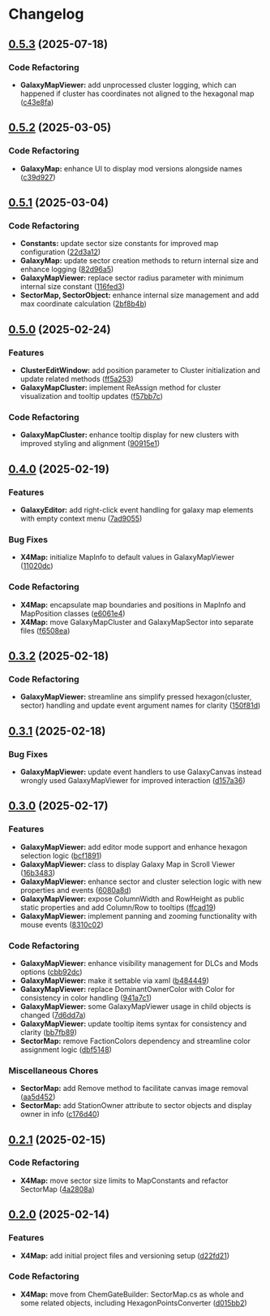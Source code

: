 # Changelog

## [0.5.3](https://github.com/chemodun/X4-UniverseEditor/compare/X4Map@v0.5.2...X4Map@v0.5.3) (2025-07-18)


### Code Refactoring

* **GalaxyMapViewer:** add unprocessed cluster logging, which can happened if cluster has coordinates not aligned to the hexagonal map ([c43e8fa](https://github.com/chemodun/X4-UniverseEditor/commit/c43e8fa91741da10b411822630bcc732a3515872))

## [0.5.2](https://github.com/chemodun/X4-UniverseEditor/compare/X4Map@v0.5.1...X4Map@v0.5.2) (2025-03-05)


### Code Refactoring

* **GalaxyMap:** enhance UI to display mod versions alongside names ([c39d927](https://github.com/chemodun/X4-UniverseEditor/commit/c39d9276b578212f42efce99bdde94f1dc1baf19))

## [0.5.1](https://github.com/chemodun/X4-UniverseEditor/compare/X4Map@v0.5.0...X4Map@v0.5.1) (2025-03-04)


### Code Refactoring

* **Constants:** update sector size constants for improved map configuration ([22d3a12](https://github.com/chemodun/X4-UniverseEditor/commit/22d3a12b3d3c378e0b69489cc503ac6159015770))
* **GalaxyMap:** update sector creation methods to return internal size and enhance logging ([82d96a5](https://github.com/chemodun/X4-UniverseEditor/commit/82d96a5389d0a76f65edf6577e649c7689362f0a))
* **GalaxyMapViewer:** replace sector radius parameter with minimum internal size constant ([116fed3](https://github.com/chemodun/X4-UniverseEditor/commit/116fed31df3cb925bdba50caaefeb574b7df8c94))
* **SectorMap, SectorObject:** enhance internal size management and add max coordinate calculation ([2bf8b4b](https://github.com/chemodun/X4-UniverseEditor/commit/2bf8b4b753dc2a1393bc91d85446086e07cd40e9))

## [0.5.0](https://github.com/chemodun/X4-UniverseEditor/compare/X4Map@v0.4.0...X4Map@v0.5.0) (2025-02-24)


### Features

* **ClusterEditWindow:** add position parameter to Cluster initialization and update related methods ([ff5a253](https://github.com/chemodun/X4-UniverseEditor/commit/ff5a253cd7569d9445e8345c193278608ed0c6e0))
* **GalaxyMapCluster:** implement ReAssign method for cluster visualization and tooltip updates ([f57bb7c](https://github.com/chemodun/X4-UniverseEditor/commit/f57bb7c075b4277359ee99598c5716a224d9ef00))


### Code Refactoring

* **GalaxyMapCluster:** enhance tooltip display for new clusters with improved styling and alignment ([90915e1](https://github.com/chemodun/X4-UniverseEditor/commit/90915e11cd69f5fd717b1fc27ae5fead2a297681))

## [0.4.0](https://github.com/chemodun/X4-UniverseEditor/compare/X4Map@v0.3.2...X4Map@v0.4.0) (2025-02-19)


### Features

* **GalaxyEditor:** add right-click event handling for galaxy map elements with empty context menu ([7ad9055](https://github.com/chemodun/X4-UniverseEditor/commit/7ad90558777d477f6fc74854adc52161f89498e1))


### Bug Fixes

* **X4Map:** initialize MapInfo to default values in GalaxyMapViewer ([11020dc](https://github.com/chemodun/X4-UniverseEditor/commit/11020dc1bd2f567d5e414e951070d9507e0b6b01))


### Code Refactoring

* **X4Map:** encapsulate map boundaries and positions in MapInfo and MapPosition classes ([e6061e4](https://github.com/chemodun/X4-UniverseEditor/commit/e6061e441adc3bbde65dd7c106b4ce21554536ee))
* **X4Map:** move GalaxyMapCluster and GalaxyMapSector into separate files ([f6508ea](https://github.com/chemodun/X4-UniverseEditor/commit/f6508eabd573ab32e96cfdff3e8a4ec7a7450400))

## [0.3.2](https://github.com/chemodun/X4-UniverseEditor/compare/X4Map@v0.3.1...X4Map@v0.3.2) (2025-02-18)


### Code Refactoring

* **GalaxyMapViewer:** streamline ans simplify pressed hexagon(cluster, sector) handling and update event argument names for clarity ([150f81d](https://github.com/chemodun/X4-UniverseEditor/commit/150f81ddf509c7c9d57d98f164b8abbc51fd883f))

## [0.3.1](https://github.com/chemodun/X4-UniverseEditor/compare/X4Map@v0.3.0...X4Map@v0.3.1) (2025-02-18)


### Bug Fixes

* **GalaxyMapViewer:** update event handlers to use GalaxyCanvas instead wrongly used GalaxyMapViewer for improved interaction ([d157a36](https://github.com/chemodun/X4-UniverseEditor/commit/d157a3662b9fea2239823686db11b358a57a2ca4))

## [0.3.0](https://github.com/chemodun/X4-UniverseEditor/compare/X4Map@v0.2.1...X4Map@v0.3.0) (2025-02-17)


### Features

* **GalaxyMapViewer:** add editor mode support and enhance hexagon selection logic ([bcf1891](https://github.com/chemodun/X4-UniverseEditor/commit/bcf1891dc72f17c75b9189e44a3f80dbd3666b5c))
* **GalaxyMapViewer:** class to display Galaxy Map in Scroll Viewer ([16b3483](https://github.com/chemodun/X4-UniverseEditor/commit/16b3483e8ea901dba54929f96392f40e22659135))
* **GalaxyMapViewer:** enhance sector and cluster selection logic with new properties and events ([6080a8d](https://github.com/chemodun/X4-UniverseEditor/commit/6080a8dbb28f4250826f36205294e2072566a3be))
* **GalaxyMapViewer:** expose ColumnWidth and RowHeight as public static properties and add Column/Row to tooltips ([ffcad19](https://github.com/chemodun/X4-UniverseEditor/commit/ffcad19b237ba9927118a64c8630a4e037197df0))
* **GalaxyMapViewer:** implement panning and zooming functionality with mouse events ([8310c02](https://github.com/chemodun/X4-UniverseEditor/commit/8310c02d585213bcbecb46f19da3ba6ea5323254))


### Code Refactoring

* **GalaxyMapViewer:** enhance visibility management for DLCs and Mods options ([cbb92dc](https://github.com/chemodun/X4-UniverseEditor/commit/cbb92dc97a25fdf46e3d6b6fe377844e0e4f1d7f))
* **GalaxyMapViewer:** make it settable via xaml ([b484449](https://github.com/chemodun/X4-UniverseEditor/commit/b484449f7ecbbfa66d7aecb7d40e35be347e6088))
* **GalaxyMapViewer:** replace DominantOwnerColor with Color for consistency in color handling ([941a7c1](https://github.com/chemodun/X4-UniverseEditor/commit/941a7c1502d0384b152782ee90c7073729be9899))
* **GalaxyMapViewer:** some  GalaxyMapViewer usage in child objects is changed ([7d6dd7a](https://github.com/chemodun/X4-UniverseEditor/commit/7d6dd7a7bc2604e78f2fa9be4eac47939b121946))
* **GalaxyMapViewer:** update tooltip items syntax for consistency and clarity ([bb7fb89](https://github.com/chemodun/X4-UniverseEditor/commit/bb7fb89c62735ab39e3fa8901d0d332b06ffe5db))
* **SectorMap:** remove FactionColors dependency and streamline color assignment logic ([dbf5148](https://github.com/chemodun/X4-UniverseEditor/commit/dbf51480a1ec92b337d77fb7bd2a8bcdc1d8189b))


### Miscellaneous Chores

* **SectorMap:** add Remove method to facilitate canvas image removal ([aa5d452](https://github.com/chemodun/X4-UniverseEditor/commit/aa5d452162bc6c7f2cb13652acb9e6452c931bcc))
* **SectorMap:** add StationOwner attribute to sector objects and display owner in info ([c176d40](https://github.com/chemodun/X4-UniverseEditor/commit/c176d403f7e0d51679797beb4f65a4e9b8ddb85c))

## [0.2.1](https://github.com/chemodun/X4-UniverseEditor/compare/X4Map@v0.2.0...X4Map@v0.2.1) (2025-02-15)


### Code Refactoring

* **X4Map:** move sector size limits to MapConstants and refactor SectorMap ([4a2808a](https://github.com/chemodun/X4-UniverseEditor/commit/4a2808a5baf43bff3452e27fe0843a84282334e6))

## [0.2.0](https://github.com/chemodun/X4-UniverseEditor/compare/X4Map-v0.1.0...X4Map@v0.2.0) (2025-02-14)


### Features

* **X4Map:** add initial project files and versioning setup ([d22fd21](https://github.com/chemodun/X4-UniverseEditor/commit/d22fd21aee7475b2ff294c9a41b45951562f3142))


### Code Refactoring

* **X4Map:** move from ChemGateBuilder: SectorMap.cs as whole and some related objects, including HexagonPointsConverter ([d015bb2](https://github.com/chemodun/X4-UniverseEditor/commit/d015bb21b037cdc009f25b7c48a84a8c5cf44412))
